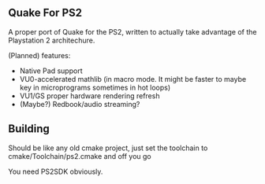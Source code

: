 ## Quake For PS2

A proper port of Quake for the PS2, written to actually take advantage of the Playstation 2 architechure.

(Planned) features:
 - Native Pad support
 - VU0-accelerated mathlib (in macro mode. It might be faster to maybe key in microprograms sometimes in hot loops)
 - VU1/GS proper hardware rendering refresh
 - (Maybe?) Redbook/audio streaming?

## Building

Should be like any old cmake project, just set the toolchain to cmake/Toolchain/ps2.cmake and off you go

You need PS2SDK obviously.
